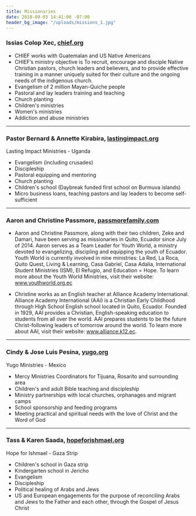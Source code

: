 ```yaml
---
title: Missionaries
date: 2018-09-03 14:41:00 -07:00
header_bg_image: "/uploads/missions_1.jpg"
---
```


### Issias Colop Xec,  [chief.org](chief.org)
* CHIEF works with Guatemalan and US Native Americans
* CHIEF’s ministry objective is To recruit, encourage and disciple Native Christian pastors, church leaders and believers, and to provide effective training in a manner uniquely suited for their culture and the ongoing needs of the indigenous church.
* Evangelism of 2 million Mayan-Quiche people
*  Pastoral and lay leaders training and teaching
* Church planting
* Children's ministries
* Women's ministries
* Addiction and abuse ministries

---

### Pastor Bernard & Annette Kirabira,  [lastingimpact.org](lastingimpact.org)
Lasting Impact Ministries -  Uganda
* Evangelism (including crusades)
* Discipleship
* Pastoral equipping and mentoring
* Church planting
* Children's school (Daybreak funded first school on Burmuva islands)
* Micro business loans, teaching pastors and lay leaders to become self-sufficient

---

### Aaron and Christine Passmore, [passmorefamily.com](passmorefamily.com)
* Aaron and Christine Passmore, along with their two children, Zeke and Damari, have been serving as missionaries in Quito, Ecuador since July of 2014. Aaron serves as a Team Leader for Youth World, a ministry devoted to evangelizing, discipling and equipping the youth of Ecuador. Youth World is currently involved in nine ministries: La Red, La Roca, Quito Quest, Living & Learning, Casa Gabriel, Casa Adalia, International Student Ministries (ISM), El Refugio, and Education = Hope. To learn more about the Youth World Ministries, visit their website: www.youthworld.org.ec

* Christine works as an English teacher at Alliance Academy International. Alliance Academy International (AAi) is a Christian Early Childhood through High School English school located in Quito, Ecuador. Founded in 1929, AAI provides a Christian, English-speaking education to students from all over the world. AAI prepares students to be the future Christ-following leaders of tomorrow around the world. To learn more about AAI, visit their website: www.alliance.k12.ec.

---

### Cindy & Jose Luis Pesina, [yugo.org](yugo.org)
Yugo Ministries - Mexico
* Mercy Ministries Coordinators for Tijuana, Rosarito and surrounding area
* Children's and adult Bible teaching and discipleship
* Ministry partnerships with local churches, orphanages and migrant camps
* School sponsorship and feeding programs
* Meeting practical and spiritual needs with the love of Christ and the Word of God

---

### Tass & Karen Saada, [hopeforishmael.org](http://hopeforishmael.org)
Hope for Ishmael - Gaza Strip
* Children's school in Gaza strip
* Kindergarten school in Jericho
* Evangelism
* Discipleship
* Political healing of Arabs and Jews
* US and European engagements for the purpose of reconciling Arabs and Jews to the Father and each other, through the Gospel of Jesus Christ
